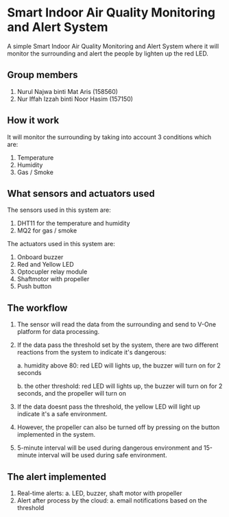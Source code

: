# Smart Indoor Air Quality Monitoring and Alert System
A simple Smart Indoor Air Quality Monitoring and Alert System where it will monitor the surrounding and alert the people by lighten up the red LED. 

## Group members
  1. Nurul Najwa binti Mat Aris (158560)
  2. Nur Iffah Izzah binti Noor Hasim (157150)

## How it work
It will monitor the surrounding by taking into account 3 conditions which are:
  1. Temperature
  2. Humidity
  3. Gas / Smoke

## What sensors and actuators used
The sensors used in this system are:
  1. DHT11 for the temperature and humidity
  2. MQ2 for gas / smoke

The actuators used in this system are:
  1. Onboard buzzer
  2. Red and Yellow LED
  3. Optocupler relay module
  4. Shaftmotor with propeller
  5. Push button 

## The workflow
  1. The sensor will read the data from the surrounding and send to V-One platform for data processing.
  2. If the data pass the threshold set by the system, there are two different reactions from the system to indicate it's dangerous:

     a. humidity above 80: red LED will lights up, the buzzer will turn on for 2 seconds

     b. the other threshold: red LED will lights up, the buzzer will turn on for 2 seconds, and the propeller will turn on
  4. If the data doesnt pass the threshold, the yellow LED will light up indicate it's a safe environment.
  5. However, the propeller can also be turned off by pressing on the button implemented in the system.
  6. 5-minute interval will be used during dangerous environment and 15-minute interval will be used during safe environment.

## The alert implemented
  1. Real-time alerts:
     a. LED, buzzer, shaft motor with propeller
  2. Alert after process by the cloud:
     a. email notifications based on the threshold 
